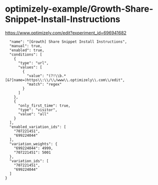 optimizely-example/Growth-Share-Snippet-Install-Instructions
===========================================================

https://www.optimizely.com/edit?experiment_id=696941682

```json{
  "name": "[Growth] Share Snippet Install Instructions",
  "manual": true,
  "enabled": true,
  "conditions": [
    {
      "type": "url",
      "values": [
        {
          "value": "(?!\\b.*[&?]name=)https\\:\\/\\/www\\.optimizely\\.com\\/edit",
          "match": "regex"
        }
      ]
    },
    {
      "only_first_time": true,
      "type": "visitor",
      "value": "all"
    }
  ],
  "enabled_variation_ids": [
    "707221451",
    "699224044"
  ],
  "variation_weights": {
    "699224044": 4999,
    "707221451": 5001
  },
  "variation_ids": [
    "707221451",
    "699224044"
  ]
}
```